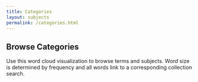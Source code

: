 ```yaml
---
title: Categories
layout: subjects
permalink: /categories.html
---
```


## Browse Categories

Use this word cloud visualization to browse terms and subjects.
Word size is determined by frequency and all words link to a corresponding collection search.
